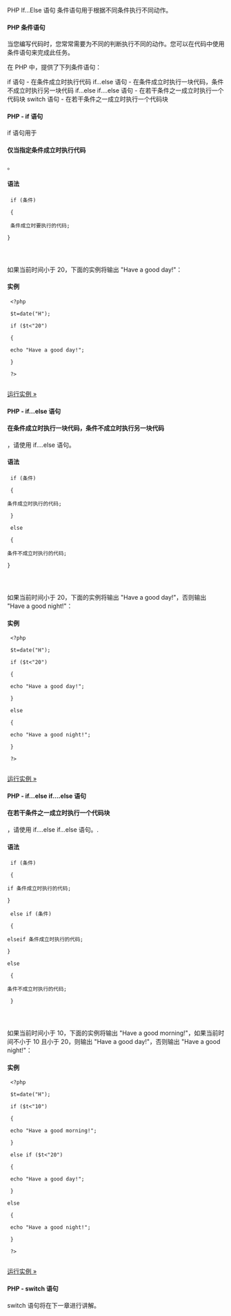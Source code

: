  PHP If...Else 语句 
条件语句用于根据不同条件执行不同动作。

 

#### PHP 条件语句

 当您编写代码时，您常常需要为不同的判断执行不同的动作。您可以在代码中使用条件语句来完成此任务。

 在 PHP 中，提供了下列条件语句：

 
 if 语句 - 在条件成立时执行代码
  if...else 语句 - 在条件成立时执行一块代码，条件不成立时执行另一块代码
  if...else if....else 语句 - 在若干条件之一成立时执行一个代码块
  switch 语句 - 在若干条件之一成立时执行一个代码块
 


#### PHP - if 语句

 if 语句用于

#### 仅当指定条件成立时执行代码

。

 
#### 语法

 
```
 if (条件)

 {

 条件成立时要执行的代码;

} 




```
 如果当前时间小于 20，下面的实例将输出 "Have a good day!"：

  
#### 实例

 
```
 <?php

 $t=date("H");

 if ($t<"20")

 {

 echo "Have a good day!";

 }

 ?> 


```
 

[运行实例 »](http://www.w3cschool.cc/try/showphp.php?filename=demo_if) 

 



#### PHP - if...else 语句

 

#### 在条件成立时执行一块代码，条件不成立时执行另一块代码

，请使用 if....else 语句。

 
#### 语法

 
```
 if (条件)

 {

条件成立时执行的代码;

 }

 else

 {

条件不成立时执行的代码;

} 




```
 如果当前时间小于 20，下面的实例将输出 "Have a good day!"，否则输出 "Have a good night!"：

  
#### 实例

 
```
 <?php

 $t=date("H");

 if ($t<"20")

 {

 echo "Have a good day!";

 }

 else

 {

 echo "Have a good night!";

 }

 ?> 


```
 

[运行实例 »](http://www.w3cschool.cc/try/showphp.php?filename=demo_if_else) 

 



#### PHP - if...else if....else 语句

 

#### 在若干条件之一成立时执行一个代码块

，请使用 if....else if...else 语句。.

 
#### 语法

 
```
 if (条件)

 {

if 条件成立时执行的代码;

}

 else if (条件)

 {

elseif 条件成立时执行的代码;

}

else

 {

条件不成立时执行的代码;

 } 




```
 如果当前时间小于 10，下面的实例将输出 "Have a good morning!"，如果当前时间不小于 10 且小于 20，则输出 "Have a good day!"，否则输出 "Have a good night!"：

  
#### 实例

 
```
 <?php

 $t=date("H");

 if ($t<"10")

 {

 echo "Have a good morning!";

 }

 else if ($t<"20")

 {

 echo "Have a good day!";

 }

else

 {

 echo "Have a good night!";

 }

 ?> 


```
 

[运行实例 »](http://www.w3cschool.cc/try/showphp.php?filename=demo_if_elseif) 

 



#### PHP - switch 语句

 switch 语句将在下一章进行讲解。

 

